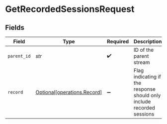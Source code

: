 # GetRecordedSessionsRequest


## Fields

| Field                                                                  | Type                                                                   | Required                                                               | Description                                                            | Example                                                                |
| ---------------------------------------------------------------------- | ---------------------------------------------------------------------- | ---------------------------------------------------------------------- | ---------------------------------------------------------------------- | ---------------------------------------------------------------------- |
| `parent_id`                                                            | *str*                                                                  | :heavy_check_mark:                                                     | ID of the parent stream                                                |                                                                        |
| `record`                                                               | [Optional[operations.Record]](../../models/operations/record.md)       | :heavy_minus_sign:                                                     | Flag indicating if the response should only include recorded<br/>sessions<br/> | true                                                                   |